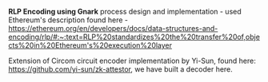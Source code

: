 **RLP Encoding using Gnark**
process design and implementation - used Ethereum's description found here - https://ethereum.org/en/developers/docs/data-structures-and-encoding/rlp/#:~:text=RLP%20standardizes%20the%20transfer%20of,objects%20in%20Ethereum's%20execution%20layer

Extension of Circom circuit encoder implementation by Yi-Sun, found here: https://github.com/yi-sun/zk-attestor, we have built a decoder here.